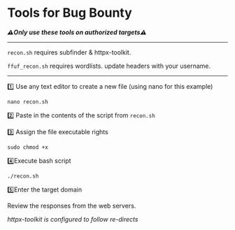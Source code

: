 # Tools for Bug Bounty

_**⚠️Only use these tools on authorized targets⚠️**_

---

`recon.sh` requires subfinder & httpx-toolkit.

`ffuf_recon.sh` requires wordlists.  update headers with your username.

---

1️⃣ Use any text editor to create a new file (using nano for this example)

`nano recon.sh`

2️⃣ Paste in the contents of the script from `recon.sh`

3️⃣ Assign the file executable rights

`sudo chmod +x`

4️⃣Execute bash script

`./recon.sh`

5️⃣Enter the target domain

Review the responses from the web servers.

_httpx-toolkit is configured to follow re-directs_
